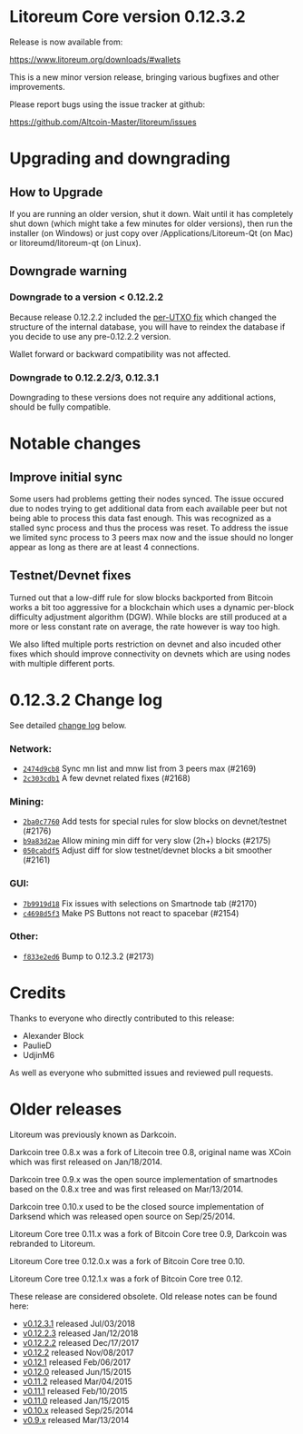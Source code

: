 Litoreum Core version 0.12.3.2
==========================

Release is now available from:

  <https://www.litoreum.org/downloads/#wallets>

This is a new minor version release, bringing various bugfixes and other
improvements.

Please report bugs using the issue tracker at github:

  <https://github.com/Altcoin-Master/litoreum/issues>


Upgrading and downgrading
=========================

How to Upgrade
--------------

If you are running an older version, shut it down. Wait until it has completely
shut down (which might take a few minutes for older versions), then run the
installer (on Windows) or just copy over /Applications/Litoreum-Qt (on Mac) or
litoreumd/litoreum-qt (on Linux).

Downgrade warning
-----------------

### Downgrade to a version < 0.12.2.2

Because release 0.12.2.2 included the [per-UTXO fix](release-notes/litoreum/release-notes-0.12.2.2.md#per-utxo-fix)
which changed the structure of the internal database, you will have to reindex
the database if you decide to use any pre-0.12.2.2 version.

Wallet forward or backward compatibility was not affected.

### Downgrade to 0.12.2.2/3, 0.12.3.1

Downgrading to these versions does not require any additional actions, should be
fully compatible.


Notable changes
===============

Improve initial sync
--------------------

Some users had problems getting their nodes synced. The issue occured due to nodes trying to
get additional data from each available peer but not being able to process this data fast enough.
This was recognized as a stalled sync process and thus the process was reset. To address the issue
we limited sync process to 3 peers max now and the issue should no longer appear as long as there
are at least 4 connections.

Testnet/Devnet fixes
--------------------

Turned out that a low-diff rule for slow blocks backported from Bitcoin works a bit too aggressive for
a blockchain which uses a dynamic per-block difficulty adjustment algorithm (DGW). While blocks are still
produced at a more or less constant rate on average, the rate however is way too high.

We also lifted multiple ports restriction on devnet and also incuded other fixes which should improve
connectivity on devnets which are using nodes with multiple different ports.


0.12.3.2 Change log
===================

See detailed [change log](https://github.com/Altcoin-Master/litoreum/compare/v0.12.3.1...litoreum:v0.12.3.2) below.

### Network:
- [`2474d9cb8`](https://github.com/Altcoin-Master/litoreum/commit/2474d9cb8) Sync mn list and mnw list from 3 peers max (#2169)
- [`2c303cdb1`](https://github.com/Altcoin-Master/litoreum/commit/2c303cdb1) A few devnet related fixes (#2168)

### Mining:
- [`2ba0c7760`](https://github.com/Altcoin-Master/litoreum/commit/2ba0c7760) Add tests for special rules for slow blocks on devnet/testnet (#2176)
- [`b9a83d2ae`](https://github.com/Altcoin-Master/litoreum/commit/b9a83d2ae) Allow mining min diff for very slow (2h+) blocks (#2175)
- [`050cabdf5`](https://github.com/Altcoin-Master/litoreum/commit/050cabdf5) Adjust diff for slow testnet/devnet blocks a bit smoother (#2161)

### GUI:
- [`7b9919d18`](https://github.com/Altcoin-Master/litoreum/commit/7b9919d18) Fix issues with selections on Smartnode tab (#2170)
- [`c4698d5f3`](https://github.com/Altcoin-Master/litoreum/commit/c4698d5f3) Make PS Buttons not react to spacebar (#2154)

### Other:
- [`f833e2ed6`](https://github.com/Altcoin-Master/litoreum/commit/f833e2ed6) Bump to 0.12.3.2 (#2173)


Credits
=======

Thanks to everyone who directly contributed to this release:

- Alexander Block
- PaulieD
- UdjinM6

As well as everyone who submitted issues and reviewed pull requests.


Older releases
==============

Litoreum was previously known as Darkcoin.

Darkcoin tree 0.8.x was a fork of Litecoin tree 0.8, original name was XCoin
which was first released on Jan/18/2014.

Darkcoin tree 0.9.x was the open source implementation of smartnodes based on
the 0.8.x tree and was first released on Mar/13/2014.

Darkcoin tree 0.10.x used to be the closed source implementation of Darksend
which was released open source on Sep/25/2014.

Litoreum Core tree 0.11.x was a fork of Bitcoin Core tree 0.9,
Darkcoin was rebranded to Litoreum.

Litoreum Core tree 0.12.0.x was a fork of Bitcoin Core tree 0.10.

Litoreum Core tree 0.12.1.x was a fork of Bitcoin Core tree 0.12.

These release are considered obsolete. Old release notes can be found here:

- [v0.12.3.1](https://github.com/Altcoin-Master/litoreum/blob/master/doc/release-notes/litoreum/release-notes-0.12.3.1.md) released Jul/03/2018
- [v0.12.2.3](https://github.com/Altcoin-Master/litoreum/blob/master/doc/release-notes/litoreum/release-notes-0.12.2.3.md) released Jan/12/2018
- [v0.12.2.2](https://github.com/Altcoin-Master/litoreum/blob/master/doc/release-notes/litoreum/release-notes-0.12.2.2.md) released Dec/17/2017
- [v0.12.2](https://github.com/Altcoin-Master/litoreum/blob/master/doc/release-notes/litoreum/release-notes-0.12.2.md) released Nov/08/2017
- [v0.12.1](https://github.com/Altcoin-Master/litoreum/blob/master/doc/release-notes/litoreum/release-notes-0.12.1.md) released Feb/06/2017
- [v0.12.0](https://github.com/Altcoin-Master/litoreum/blob/master/doc/release-notes/litoreum/release-notes-0.12.0.md) released Jun/15/2015
- [v0.11.2](https://github.com/Altcoin-Master/litoreum/blob/master/doc/release-notes/litoreum/release-notes-0.11.2.md) released Mar/04/2015
- [v0.11.1](https://github.com/Altcoin-Master/litoreum/blob/master/doc/release-notes/litoreum/release-notes-0.11.1.md) released Feb/10/2015
- [v0.11.0](https://github.com/Altcoin-Master/litoreum/blob/master/doc/release-notes/litoreum/release-notes-0.11.0.md) released Jan/15/2015
- [v0.10.x](https://github.com/Altcoin-Master/litoreum/blob/master/doc/release-notes/litoreum/release-notes-0.10.0.md) released Sep/25/2014
- [v0.9.x](https://github.com/Altcoin-Master/litoreum/blob/master/doc/release-notes/litoreum/release-notes-0.9.0.md) released Mar/13/2014

